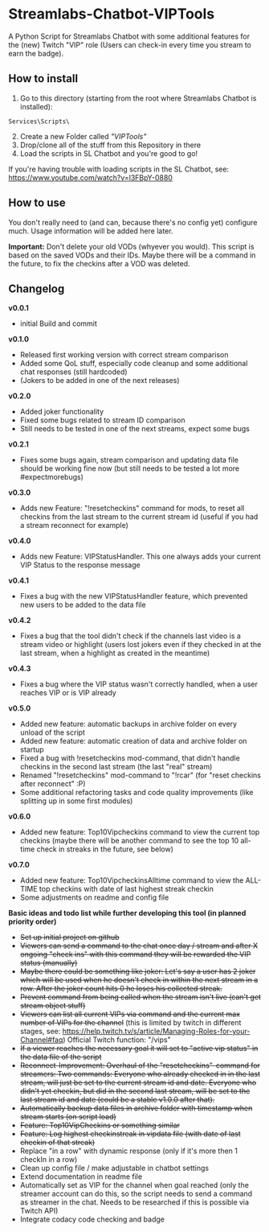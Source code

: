 Streamlabs-Chatbot-VIPTools
=============================

A Python Script for Streamlabs Chatbot with some additional features for the (new) Twitch "VIP" role (Users can check-in every time you stream to earn the badge).

How to install 
----------------------------------

1. Go to this directory (starting from the root where Streamlabs Chatbot is installed):

```plain
Services\Scripts\
```

2. Create a new Folder called _"VIPTools"_
3. Drop/clone all of the stuff from this Repository in there
4. Load the scripts in SL Chatbot and you're good to go!

If you're having trouble with loading scripts in the SL Chatbot, see: https://www.youtube.com/watch?v=l3FBpY-0880

How to use
------------

You don't really need to (and can, because there's no config yet) configure much.
Usage information will be added here later.

**Important:** Don't delete your old VODs (whyever you would). This script is based on the saved VODs and their IDs.
Maybe there will be a command in the future, to fix the checkins after a VOD was deleted.

Changelog
---------

**v0.0.1**

  * initial Build and commit

**v0.1.0**

  * Released first working version with correct stream comparison
  * Added some QoL stuff, especially code cleanup and some additional chat responses (still hardcoded)
  * (Jokers to be added in one of the next releases)

**v0.2.0**

  * Added joker functionality
  * Fixed some bugs related to stream ID comparison
  * Still needs to be tested in one of the next streams, expect some bugs

**v0.2.1**

  * Fixes some bugs again, stream comparison and updating data file should be working fine now (but still needs to be tested a lot more #expectmorebugs)

**v0.3.0**

  * Adds new Feature: "!resetcheckins" command for mods, to reset all checkins from the last stream to the current stream id (useful if you had a stream reconnect for example)

**v0.4.0**

  * Adds new Feature: VIPStatusHandler. This one always adds your current VIP Status to the response message

**v0.4.1**

  * Fixes a bug with the new VIPStatusHandler feature, which prevented new users to be added to the data file

**v0.4.2**

  * Fixes a bug that the tool didn't check if the channels last video is a stream video or highlight (users lost jokers even if they checked in at the last stream, when a highlight as created in the meantime)
  
**v0.4.3**

  * Fixes a bug where the VIP status wasn't correctly handled, when a user reaches VIP or is VIP already

**v0.5.0**

  * Added new feature: automatic backups in archive folder on every unload of the script
  * Added new feature: automatic creation of data and archive folder on startup
  * Fixed a bug with !resetcheckins mod-command, that didn't handle checkins in the second last stream (the last "real" stream)
  * Renamed "!resetcheckins" mod-command to "!rcar" (for "reset checkins after reconnect" :P)
  * Some additional refactoring tasks and code quality improvements (like splitting up in some first modules)

**v0.6.0**

  * Added new feature: Top10Vipcheckins command to view the current top checkins (maybe there will be another command to see the top 10 all-time check in streaks in the future, see below)

**v0.7.0**

  * Added new feature: Top10VipcheckinsAlltime command to view the ALL-TIME top checkins with date of last highest streak checkin
  * Some adjustments on readme and config file

**Basic ideas and todo list while further developing this tool (in planned priority order)**

  * <s>Set up initial project on github</s>
  * <s>Viewers can send a command to the chat once day / stream and after X ongoing "check ins" with this command they will be rewarded the VIP status (manually)</s>
  * <s>Maybe there could be something like joker: Let's say a user has 2 joker which will be used when he doesn't check in within the next stream in a row. After the joker count hits 0 he loses his collected streak.</s>
  * <s>Prevent command from being called when the stream isn't live (can't get stream object stuff)</s>
  * <s>Viewers can list all current VIPs via command and the current max number of VIPs for the channel</s> (this is limited by twitch in different stages, see: https://help.twitch.tv/s/article/Managing-Roles-for-your-Channel#faq) Official Twitch function: "/vips"
  * <s>If a viewer reaches the necessary goal it will set to "active vip status" in the data file of the script</s>
  * <s>Reconnect-Improvement: Overhaul of the "resetcheckins"-command for streamers: Two commands: Everyone who already checked in in the last stream, will just be set to the current stream id and date. Everyone who didn't yet checkin, but did in the second last stream, will be set to the last stream id and date (could be a stable v1.0.0 after that).</s>
  * <s>Automatically backup data files in archive folder with timestamp when stream starts (on script load)</s>
  * <s>Feature: Top10VipCheckins or something similar</s>
  * <s>Feature: Log highest checkinstreak in vipdata file (with date of last checkin of that streak)</s>
  * Replace "in a row" with dynamic response (only if it's more then 1 checkIn in a row)
  * Clean up config file / make adjustable in chatbot settings
  * Extend documentation in readme file
  * Automatically set as VIP for the channel when goal reached (only the streamer account can do this, so the script needs to send a command as streamer in the chat. Needs to be researched if this is possible via Twitch API)
  * Integrate codacy code checking and badge